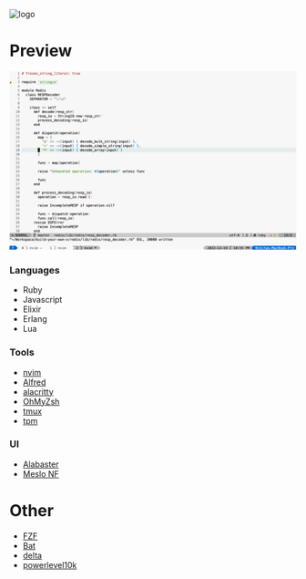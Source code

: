 ![logo](https://dotfiles.github.io/images/dotfiles-logo.png)
# Preview
![screen](nvim.png)

### Languages
* Ruby
* Javascript
* Elixir
* Erlang
* Lua

### Tools
* [nvim](https://neovim.io)
* [Alfred](https://www.alfredapp.com)
* [alacritty](https://alacritty.org)
* [OhMyZsh](https://ohmyz.sh)
* [tmux](https://github.com/tmux/tmux/wiki)
* [tpm](https://github.com/tmux-plugins/tpm)
### UI
* [Alabaster](https://github.com/p00f/alabaster.nvim)
* [Meslo NF](https://github.com/romkatv/powerlevel10k#fonts)
# Other
* [FZF](https://github.com/junegunn/fzf)
* [Bat](https://github.com/sharkdp/bat)
* [delta](https://github.com/dandavison/delta)
* [powerlevel10k](https://github.com/romkatv/powerlevel10k)
